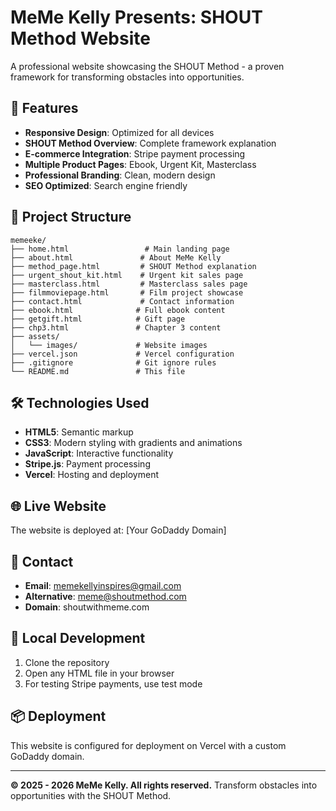 # MeMe Kelly Presents: SHOUT Method Website

A professional website showcasing the SHOUT Method - a proven framework for transforming obstacles into opportunities.

## 🚀 Features

- **Responsive Design**: Optimized for all devices
- **SHOUT Method Overview**: Complete framework explanation
- **E-commerce Integration**: Stripe payment processing
- **Multiple Product Pages**: Ebook, Urgent Kit, Masterclass
- **Professional Branding**: Clean, modern design
- **SEO Optimized**: Search engine friendly

## 📁 Project Structure

```
memeeke/
├── home.html                 # Main landing page
├── about.html               # About MeMe Kelly
├── method_page.html         # SHOUT Method explanation
├── urgent_shout_kit.html    # Urgent kit sales page
├── masterclass.html         # Masterclass sales page
├── filmmoviepage.html       # Film project showcase
├── contact.html             # Contact information
├── ebook.html              # Full ebook content
├── getgift.html            # Gift page
├── chp3.html               # Chapter 3 content
├── assets/
│   └── images/             # Website images
├── vercel.json             # Vercel configuration
├── .gitignore              # Git ignore rules
└── README.md               # This file
```

## 🛠️ Technologies Used

- **HTML5**: Semantic markup
- **CSS3**: Modern styling with gradients and animations
- **JavaScript**: Interactive functionality
- **Stripe.js**: Payment processing
- **Vercel**: Hosting and deployment

## 🌐 Live Website

The website is deployed at: [Your GoDaddy Domain]

## 📧 Contact

- **Email**: memekellyinspires@gmail.com
- **Alternative**: meme@shoutmethod.com
- **Domain**: shoutwithmeme.com

## 🔧 Local Development

1. Clone the repository
2. Open any HTML file in your browser
3. For testing Stripe payments, use test mode

## 📦 Deployment

This website is configured for deployment on Vercel with a custom GoDaddy domain.

---

**© 2025 - 2026 MeMe Kelly. All rights reserved.**
Transform obstacles into opportunities with the SHOUT Method.
